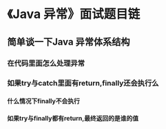# 《Java 异常》面试题目链

## 简单谈一下Java 异常体系结构

### 在代码里面怎么处理异常

### 如果try与catch里面有return,finally还会执行么

#### 什么情况下finally不会执行

#### 如果try与finally都有return,最终返回的是谁的值

